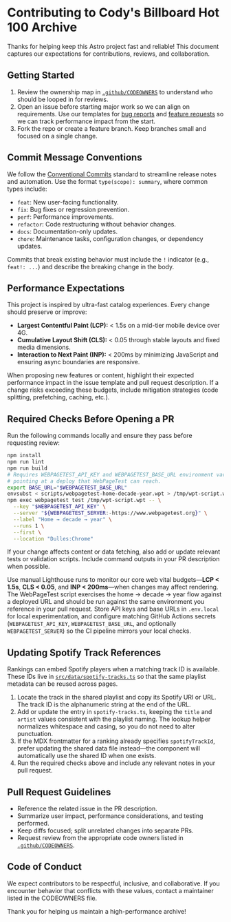 # Contributing to Cody's Billboard Hot 100 Archive

Thanks for helping keep this Astro project fast and reliable! This document captures our expectations for contributions, reviews, and collaboration.

## Getting Started

1. Review the ownership map in [`.github/CODEOWNERS`](.github/CODEOWNERS) to understand who should be looped in for reviews.
2. Open an issue before starting major work so we can align on requirements. Use our templates for [bug reports](.github/ISSUE_TEMPLATE/bug-report.yml) and [feature requests](.github/ISSUE_TEMPLATE/feature-request.yml) so we can track performance impact from the start.
3. Fork the repo or create a feature branch. Keep branches small and focused on a single change.

## Commit Message Conventions

We follow the [Conventional Commits](https://www.conventionalcommits.org/en/v1.0.0/) standard to streamline release notes and automation. Use the format `type(scope): summary`, where common types include:

- `feat`: New user-facing functionality.
- `fix`: Bug fixes or regression prevention.
- `perf`: Performance improvements.
- `refactor`: Code restructuring without behavior changes.
- `docs`: Documentation-only updates.
- `chore`: Maintenance tasks, configuration changes, or dependency updates.

Commits that break existing behavior must include the `!` indicator (e.g., `feat!: ...`) and describe the breaking change in the body.

## Performance Expectations

This project is inspired by ultra-fast catalog experiences. Every change should preserve or improve:

- **Largest Contentful Paint (LCP):** < 1.5s on a mid-tier mobile device over 4G.
- **Cumulative Layout Shift (CLS):** < 0.05 through stable layouts and fixed media dimensions.
- **Interaction to Next Paint (INP):** < 200ms by minimizing JavaScript and ensuring async boundaries are responsive.

When proposing new features or content, highlight their expected performance impact in the issue template and pull request description. If a change risks exceeding these budgets, include mitigation strategies (code splitting, prefetching, caching, etc.).

## Required Checks Before Opening a PR

Run the following commands locally and ensure they pass before requesting review:

```bash
npm install
npm run lint
npm run build
# Requires WEBPAGETEST_API_KEY and WEBPAGETEST_BASE_URL environment variables
# pointing at a deploy that WebPageTest can reach.
export BASE_URL="$WEBPAGETEST_BASE_URL"
envsubst < scripts/webpagetest-home-decade-year.wpt > /tmp/wpt-script.wpt
npm exec webpagetest test /tmp/wpt-script.wpt -- \
  --key "$WEBPAGETEST_API_KEY" \
  --server "${WEBPAGETEST_SERVER:-https://www.webpagetest.org}" \
  --label "Home → decade → year" \
  --runs 1 \
  --first \
  --location "Dulles:Chrome"
```

If your change affects content or data fetching, also add or update relevant tests or validation scripts. Include command outputs in your PR description when possible.

Use manual Lighthouse runs to monitor our core web vital budgets—**LCP < 1.5s**, **CLS < 0.05**, and **INP < 200ms**—when changes may affect rendering. The WebPageTest script exercises the home → decade → year flow against a deployed URL and should be run against the same environment you reference in your pull request. Store API keys and base URLs in `.env.local` for local experimentation, and configure matching GitHub Actions secrets (`WEBPAGETEST_API_KEY`, `WEBPAGETEST_BASE_URL`, and optionally `WEBPAGETEST_SERVER`) so the CI pipeline mirrors your local checks.

## Updating Spotify Track References

Rankings can embed Spotify players when a matching track ID is available. These IDs live in [`src/data/spotify-tracks.ts`](src/data/spotify-tracks.ts) so that the same playlist metadata can be reused across pages.

1. Locate the track in the shared playlist and copy its Spotify URI or URL. The track ID is the alphanumeric string at the end of the URL.
2. Add or update the entry in `spotify-tracks.ts`, keeping the `title` and `artist` values consistent with the playlist naming. The lookup helper normalizes whitespace and casing, so you do not need to alter punctuation.
3. If the MDX frontmatter for a ranking already specifies `spotifyTrackId`, prefer updating the shared data file instead—the component will automatically use the shared ID when one exists.
4. Run the required checks above and include any relevant notes in your pull request.

## Pull Request Guidelines

- Reference the related issue in the PR description.
- Summarize user impact, performance considerations, and testing performed.
- Keep diffs focused; split unrelated changes into separate PRs.
- Request review from the appropriate code owners listed in [`.github/CODEOWNERS`](.github/CODEOWNERS).

## Code of Conduct

We expect contributors to be respectful, inclusive, and collaborative. If you encounter behavior that conflicts with these values, contact a maintainer listed in the CODEOWNERS file.

Thank you for helping us maintain a high-performance archive!
